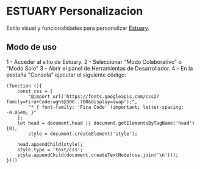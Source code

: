 # ESTUARY Personalizacion


Estilo visual y funcionalidades para personalizar [Estuary](https://estuary.mcmaster.ca/).

## Modo de uso

1 - Acceder al sitio de Estuary.
2 - Seleccionar "Modo Colaborativo" o "Modo Solo"
3 - Abrir el panel de Herramientas de Desarrollador.
4 - En la pestaña "Consola" ejecutar el siguiente código:

    (function (){
        const css = [
            "@import url('https://fonts.googleapis.com/css2?family=Fira+Code:wght@300..700&display=swap');",
            "* { font-family: 'Fira Code' !important; letter-spacing: -0.05em; }"
        ];
        let head = document.head || document.getElementsByTagName('head')[0],
            style = document.createElement('style');

        head.appendChild(style);
        style.type = 'text/css';
        style.appendChild(document.createTextNode(css.join('\n')));
    })()

